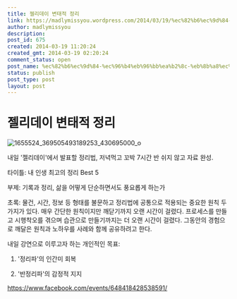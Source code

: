 ```yaml
---
title: 젤리데이 변태적 정리
link: https://madlymissyou.wordpress.com/2014/03/19/%ec%82%b6%ec%9d%84-%ec%96%b4%eb%96%bb%ea%b2%8c-%eb%8b%a8%ec%88%9c%ed%95%98%eb%a9%b4%ec%84%9c%eb%8f%84-%ed%92%8d%ec%9a%94%eb%a1%ad%ea%b2%8c-%ed%95%98%eb%8a%94%ea%b0%80/
author: madlymissyou
description: 
post_id: 675
created: 2014-03-19 11:20:24
created_gmt: 2014-03-19 02:20:24
comment_status: open
post_name: %ec%82%b6%ec%9d%84-%ec%96%b4%eb%96%bb%ea%b2%8c-%eb%8b%a8%ec%88%9c%ed%95%98%eb%a9%b4%ec%84%9c%eb%8f%84-%ed%92%8d%ec%9a%94%eb%a1%ad%ea%b2%8c-%ed%95%98%eb%8a%94%ea%b0%80
status: publish
post_type: post
layout: post
---
```


# 젤리데이 변태적 정리

![1655524_369505493189253_430695000_o](https://madlymissyou.files.wordpress.com/2014/03/1655524_369505493189253_430695000_o.jpg?w=660)

내일 '젤리데이'에서 발표할 정리법, 저녁먹고 꼬박 7시간 반 쉬지 않고 자료 완성.

타이틀: 내 인생 최고의 정리 Best 5

부제: 기록과 정리, 삶을 어떻게 단순하면서도 풍요롭게 하는가

초록: 물건, 시간, 정보 등 형태를 불문하고 정리법에 공통으로 적용되는 중요한 원칙 두 가지가 있다. 매우 간단한 원칙이지만 깨닫기까지 오랜 시간이 걸렸다. 프로세스를 만들고 시행착오를 겪으며 습관으로 만들기까지는 더 오랜 시간이 걸렸다. 그동안의 경험으로 깨달은 원칙과 노하우를 사례와 함께 공유하려고 한다.

내일 강연으로 이루고자 하는 개인적인 목표:

1) '정리파'의 인간미 회복

2) '반정리파'의 감정적 지지

<https://www.facebook.com/events/648418428538591/>